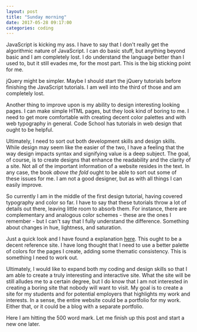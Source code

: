 ```yaml
---
layout: post
title: "Sunday morning"
date: 2017-05-28 09:17:00
categories: coding
---
```


JavaScript is kicking my ass. I have to say that I don't really get the algorithmic nature of JavaScript. I can do basic stuff, but anything beyond basic and I am completely lost. I do understand the language better than I used to, but it still evades me, for the most part. This is the big sticking point for me.

jQuery might be simpler. Maybe I should start the jQuery tutorials before finishing the JavaScript tutorials. I am well into the third of those and am completely lost.

Another thing to improve upon is my ability to design interesting looking pages. I can make simple HTML pages, but they look kind of boring to me. I need to get more comfortable with creating decent color palettes and with web typography in general. Code School has tutorials in web design that ought to be helpful.

Ultimately, I need to sort out both development skills and design skills. While design may seem like the easier of the two, I have a feeling that the way design impacts syntax and signifying value is a deep subject. The goal, of course, is to create designs that enhance the readability and the clarity of a site. Not all of the important information of a website resides in the text. In any case, the book *above the fold* ought to be able to sort out some of these issues for me. I am not a good designer, but as with all things I can easily improve.

So currently I am in the middle of the first design tutorial, having covered typography and color so far. I have to say that these tutorials throw a lot of details out there, leaving little room to absorb them. For instance, there are complementary and analogous color schemes - these are the ones I remember - but I can't say that I fully understand the difference. Something about changes in hue, lightness, and saturation.

Just a quick look and I have found a explanation [here](http://www.tigercolor.com/color-lab/color-theory/color-theory-intro.htm). This ought to be a decent reference site. I have long thought that I need to use a better palette of colors for the pages I create, adding some thematic consistency. This is something I need to work out.

Ultimately, I would like to expand both my coding and design skills so that I am able to create a truly interesting and interactive site. What the site will be still alludes me to a certain degree, but I do know that I am not interested in creating a boring site that nobody will want to visit. My goal is to create a site for my students and for potential employers that highlights my work and interests. In a sense, the entire website could be a portfolio for my work. Either that, or it could be a blog with a separate portfolio.

Here I am hitting the 500 word mark. Let me finish up this post and start a new one later.
